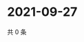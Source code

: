 # 2021-09-27

共 0 条

<!-- BEGIN WEIBO -->
<!-- 最后更新时间 Mon Sep 27 2021 12:18:24 GMT+0800 (China Standard Time) -->

<!-- END WEIBO -->
